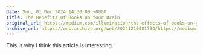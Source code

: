 ```yaml
---
date: Sun, 01 Dec 2024 14:30:00 +0000
title: The Benefits Of Books On Your Brain
original_url: https://medium.com/illumination/the-effects-of-books-on-your-brain-9e4d166e9ee8
archive_url: https://web.archive.org/web/20241210081734/https://medium.com/illumination/the-effects-of-books-on-your-brain-9e4d166e9ee8
---
```

This is why I think this article is interesting.